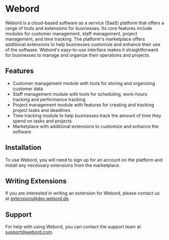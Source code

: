 # Webord

Webord is a cloud-based software as a service (SaaS) platform that offers a range of tools and extensions for businesses. Its core features include modules for customer management, staff management, project management, and time tracking. The platform's marketplace offers additional extensions to help businesses customize and enhance their use of the software. Webord's easy-to-use interface makes it straightforward for businesses to manage and organize their operations and projects.

## Features

- Customer management module with tools for storing and organizing customer data
- Staff management module with tools for scheduling, work-hours tracking and performance tracking
- Project management module with features for creating and tracking project tasks and deadlines
- Time tracking module to help businesses track the amount of time they spend on tasks and projects
- Marketplace with additional extensions to customize and enhance the software

## Installation

To use Webord, you will need to sign up for an account on the platform and install any necessary extensions from the marketplace.

## Writing Extensions

If you are interested in writing an extension for Webord, please contact us at extensions@dev.webord.de.

## Support

For help with using Webord, you can contact the support team at support@webord.com.
